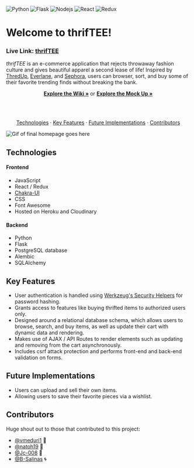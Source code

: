 ![Python](https://img.shields.io/badge/Python-3776AB?style=for-the-badge&logo=python&logoColor=white) ![Flask](https://img.shields.io/badge/Flask-000000?style=for-the-badge&logo=flask&logoColor=white) ![Nodejs](https://img.shields.io/badge/Node.js-43853D?style=for-the-badge&logo=node.js&logoColor=white) ![React](https://img.shields.io/badge/React-20232A?style=for-the-badge&logo=react&logoColor=61DAFB) ![Redux](https://img.shields.io/badge/Redux-593D88?style=for-the-badge&logo=redux&logoColor=white)

# Welcome to thrifTEE!
### Live Link: [thrifTEE](https://thriftee.herokuapp.com/)
_thrifTEE_ is an e-commerce application that rejects throwaway fashion culture and gives beautiful apparel a second lease of life! Inspired by [ThredUp](https://www.thredup.com/), [Everlane](https://www.everlane.com/), and [Sephora](https://www.sephora.com/), users can browser, sort, and buy some of their favorite trending finds without breaking the bank. 
</br>
<p align="center">
  <a href="https://github.com/vmeduri1/thrifTEE/wiki"><strong>Explore the Wiki »</strong></a> 
  or 
  <a href="https://xd.adobe.com/view/227c8a0f-a385-4390-9959-75f885379123-772f/"><strong>Explore the Mock Up »</strong></a> 
</p>

</br>
</br>
<p align="center">
  <a href="#technologies">Technologies</a> 
  · 
  <a href="#key-features">Key Features</a> 
  · 
  <a href="#future-implementations">Future Implementations</a> 
  · 
  <a href="contributors">Contributors</a>
</p>

![Gif of final homepage goes here]()

## Technologies
#### Frontend
- JavaScript
- React / Redux
- [Chakra-UI](https://chakra-ui.com/)
- CSS
- Font Awesome
- Hosted on Heroku and Cloudinary

#### Backend
- Python
- Flask
- PostgreSQL database
- Alembic
- SQLAlchemy

## Key Features
- User authentication is handled using [Werkzeug's Security Helpers](https://werkzeug.palletsprojects.com/en/1.0.x/utils/#module-werkzeug.security) for password hashing.
- Grants access to features like buying thrifted items to authorized users only.
- Designed around a relational database schema, which allows users to browse, search, and buy items, as well as update their cart with dynamic data and rendering.
- Makes use of AJAX / API Routes to render elements such as updating and removing from the cart asynchronously.
- Includes csrf attack protection and performs front-end and back-end validation on forms.  

## Future Implementations
- Users can upload and sell their own items.
- Allowing users to save their favorite pieces via a wishlist. 

## Contributors
Huge shout out to those that contributed to this project:

- [@vmeduri1](https://github.com/vmeduri1) 🐲
- [@natoh19](https://github.com/natoh19) 👾
- [@Jc-008](https://github.com/Jc-008) 🐉
- [@B-Salinas](https://github.com/B-Salinas) 🌀
